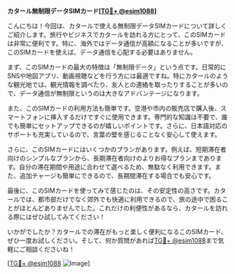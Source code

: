 **カタール無制限データSIMカード[[TG💪+ @esim1088](https://t.me/s/esim1088)]**

こんにちは！今回は、カタールで使える無制限データSIMカードについて詳しくご紹介します。旅行やビジネスでカタールを訪れる方にとって、このSIMカードは非常に便利です。特に、海外ではデータ通信が高額になることが多いですが、このSIMカードを使えば、データ通信を心配する必要はありません。

まず、このSIMカードの最大の特徴は「無制限データ」という点です。日常的にSNSや地図アプリ、動画視聴などを行う方には最適ですね。特にカタールのような観光地では、観光情報を調べたり、友人との連絡を取ったりすることが多いので、データ通信が無制限というのは大きなアドバンテージになります。

また、このSIMカードの利用方法も簡単です。空港や市内の販売店で購入後、スマートフォンに挿入するだけですぐに使用できます。専門的な知識は不要で、誰でも簡単にセットアップできるのが嬉しいポイントです。さらに、日本語対応のサポートも充実しているので、言葉の壁を感じることなく安心して使えます。

さらに、このSIMカードにはいくつかのプランがあります。例えば、短期滞在者向けのシンプルなプランから、長期滞在者向けのよりお得なプランまであります。自分の滞在期間や用途に合わせて選べるため、無駄なく利用できます。また、追加チャージも簡単にできるので、長期間滞在する場合でも安心です。

最後に、このSIMカードを使ってみて感じたのは、その安定性の高さです。カタールでは、都市部だけでなく郊外でも快適に利用できるので、旅の途中で困ることがほとんどありませんでした。これだけの利便性があるなら、カタールを訪れる際にはぜひ試してみてください！

いかがでしたか？カタールでの滞在がもっと楽しく便利になるこのSIMカード、ぜひ一度お試しください。そして、何か質問があれば[TG💪+ @esim1088](https://t.me/s/esim1088)まで気軽にご相談くださいね！

[[TG💪+ @esim1088](https://t.me/s/esim1088) ![Image](https://i.postimg.cc/Y0z9fWf4/image.png)]